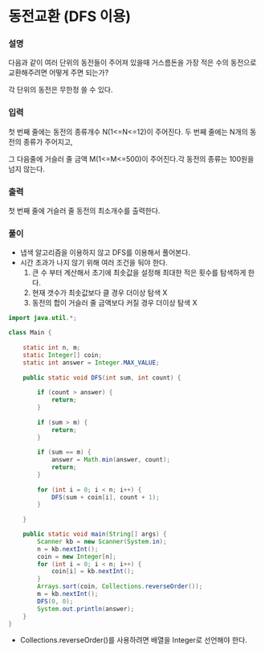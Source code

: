 # 동전교환 (DFS 이용)

### 설명

다음과 같이 여러 단위의 동전들이 주어져 있을때 거스름돈을 가장 적은 수의 동전으로 교환해주려면 어떻게 주면 되는가?

각 단위의 동전은 무한정 쓸 수 있다.

### 입력

첫 번째 줄에는 동전의 종류개수 N(1<=N<=12)이 주어진다. 두 번째 줄에는 N개의 동전의 종류가 주어지고,

그 다음줄에 거슬러 줄 금액 M(1<=M<=500)이 주어진다.각 동전의 종류는 100원을 넘지 않는다.

### 출력

첫 번째 줄에 거슬러 줄 동전의 최소개수를 출력한다.

### 풀이

- 냅색 알고리즘을 이용하지 않고 DFS를 이용해서 풀어본다.
- 시간 초과가 나지 않기 위해 여러 조건을 둬야 한다.
    1. 큰 수 부터 계산해서 초기에 최솟값을 설정해 최대한 적은 횟수를 탐색하게 한다.
    2. 현재 갯수가 최솟값보다 클 경우 더이상 탐색 X
    3. 동전의 합이 거슬러 줄 금액보다 커질 경우 더이상 탐색 X

```java
import java.util.*;

class Main {
    
    static int n, m;
    static Integer[] coin;
    static int answer = Integer.MAX_VALUE;
    
    public static void DFS(int sum, int count) {
        
        if (count > answer) {
            return;
        }
        
        if (sum > m) {
            return;
        }
        
        if (sum == m) {
            answer = Math.min(answer, count);
            return;
        }
        
        for (int i = 0; i < n; i++) {
            DFS(sum + coin[i], count + 1);
        }
        
    }

    public static void main(String[] args) {
        Scanner kb = new Scanner(System.in);
        n = kb.nextInt();
        coin = new Integer[n];
        for (int i = 0; i < n; i++) {
            coin[i] = kb.nextInt();
        }
        Arrays.sort(coin, Collections.reverseOrder());
        m = kb.nextInt();
        DFS(0, 0);
        System.out.println(answer);
    }
}
```

- Collections.reverseOrder()를 사용하려면 배열을 Integer로 선언해야 한다.